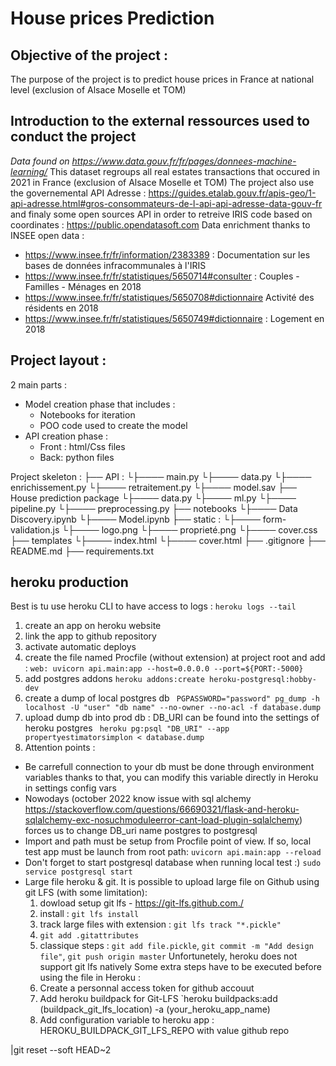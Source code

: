 # House prices Prediction
## Objective of the project :
The purpose of the project is to predict house prices in France at national level (exclusion of Alsace Moselle et TOM)

## Introduction to the external ressources used to conduct the project
*Data found on https://www.data.gouv.fr/fr/pages/donnees-machine-learning/*
This dataset regroups all real estates transactions that occured in 2021 in France (exclusion of Alsace Moselle et TOM)
The project also use the governemental API Adresse : https://guides.etalab.gouv.fr/apis-geo/1-api-adresse.html#gros-consommateurs-de-l-api-api-adresse-data-gouv-fr
and finaly some open sources API in order to retreive IRIS code based on coordinates : https://public.opendatasoft.com
Data enrichment thanks to INSEE open data :
 * https://www.insee.fr/fr/information/2383389 : Documentation sur les bases de données infracommunales à l'IRIS
 * https://www.insee.fr/fr/statistiques/5650714#consulter : Couples - Familles - Ménages en 2018
 * https://www.insee.fr/fr/statistiques/5650708#dictionnaire Activité des résidents en 2018
 * https://www.insee.fr/fr/statistiques/5650749#dictionnaire : Logement en 2018


## Project layout :
2 main parts :
  * Model creation phase that includes :
      * Notebooks for iteration
      * POO code used to create the model
  * API creation phase :
      * Front : html/Css files
      * Back: python files

Project skeleton :
├── API :
└├──── main.py
└├──── data.py
└├──── enrichissement.py
└├──── retraitement.py
└├──── model.sav
├── House prediction package
└├──── data.py
└├──── ml.py
└├──── pipeline.py
└├──── preprocessing.py
├── notebooks
└├──── Data Discovery.ipynb
└├──── Model.ipynb
├── static :
└├──── form-validation.js
└├──── logo.png
└├──── proprieté.png
└├──── cover.css
├── templates
└├──── index.html
└├──── cover.html
├── .gitignore
├── README.md
├── requirements.txt


## heroku production
Best is tu use heroku CLI to have access to logs :
`heroku logs --tail `
1. create an app on heroku website
2. link the app to github repository
3. activate automatic deploys
4. create the file named Procfile (without extension) at project root and add :
`web: uvicorn api.main:app --host=0.0.0.0 --port=${PORT:-5000}`
4. add postgres addons
`heroku addons:create heroku-postgresql:hobby-dev`
5. create a dump of local postgres db
  ` PGPASSWORD="password" pg_dump -h localhost -U "user" "db name" --no-owner --no-acl -f database.dump`
6. upload dump db into prod db : DB_URI can be found into the settings of heroku postgres
` heroku pg:psql "DB_URI" --app propertyestimatorsimplon < database.dump`
7. Attention points :
 * Be carrefull connection to your db must be done through environment variables thanks to that, you can modify this variable directly in Heroku in settings config vars
 * Nowodays (october 2022 know issue with sql alchemy https://stackoverflow.com/questions/66690321/flask-and-heroku-sqlalchemy-exc-nosuchmoduleerror-cant-load-plugin-sqlalchemy) forces us to change DB_uri name postgres to postgresql
 * Import and path must be setup from Procfile point of view. If so, local test app must be launch from root path:
 `uvicorn api.main:app --reload`
* Don't forget to start postgresql database when running local test :)
 `sudo service postgresql start`
* Large file heroku & git. It is possible to upload large file on Github using git LFS (with some limitation):
    1. dowload setup git lfs - https://git-lfs.github.com./
    2. install : `git lfs install`
    3. track large files with extension : `git lfs track "*.pickle"`
    4.  `git add .gitattributes`
    5. classique steps : `git add file.pickle`, `git commit -m "Add design file"`, `git push origin master`
Unfortunetely, heroku does not support git lfs natively
Some extra steps have to be executed before using the file in Heroku :
    1. Create a personnal access token for github accouut
    2. Add heroku buildpack for Git-LFS `heroku buildpacks:add (buildpack_git_lfs_location) -a (your_heroku_app_name)
    3. Add configuration variable to heroku app : HEROKU_BUILDPACK_GIT_LFS_REPO with value github repo

 |git reset --soft HEAD~2
